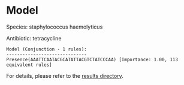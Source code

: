 
# Model

Species: staphylococcus haemolyticus

Antibiotic: tetracycline

```
Model (Conjunction - 1 rules):
------------------------------
Presence(AAATTCAATACGCATATTACGTCTATCCCAA) [Importance: 1.00, 113 equivalent rules]

```

For details, please refer to the [results directory](../../../../../results/scm_b/staphylococcus+haemolyticus/tetracycline/repeat_3/).

